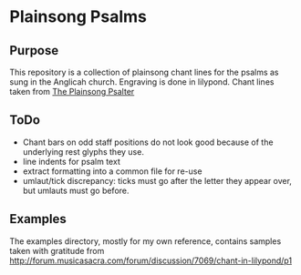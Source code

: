 Plainsong Psalms
================

Purpose
-------
This repository is a collection of plainsong chant lines for the psalms as sung in the Anglicah church. Engraving is done in lilypond. Chant lines taken from [The Plainsong Psalter](http://www.amazon.com/dp/0898691621)


ToDo
----
- Chant bars on odd staff positions do not look good because of the underlying rest glyphs they use.
- line indents for psalm text
- extract formatting into a common file for re-use
- umlaut/tick discrepancy: ticks must go after the letter they appear over, but umlauts must go before.

Examples
-------
The examples directory, mostly for my own reference, contains samples taken with gratitude from http://forum.musicasacra.com/forum/discussion/7069/chant-in-lilypond/p1
